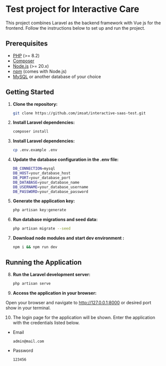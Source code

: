 # Test project for Interactive Care

This project combines Laravel as the backend framework with Vue js for the frontend. Follow the instructions below to set up and run the project.

## Prerequisites

- [PHP](https://www.php.net/) (>= 8.2)
- [Composer](https://getcomposer.org/)
- [Node.js](https://nodejs.org/) (>= 20.x)
- [npm](https://www.npmjs.com/) (comes with Node.js)
- [MySQL](https://www.mysql.com/) or another database of your choice

## Getting Started

1. **Clone the repository:**

   ```bash
   git clone https://github.com/imsat/interactive-saas-test.git

2. **Install Laravel dependencies:**

    ```bash
   composer install

3. **Install Laravel dependencies:**

    ```bash
    cp .env.example .env

4. **Update the database configuration in the .env file:**
    ```bash
    DB_CONNECTION=mysql
    DB_HOST=your_database_host
    DB_PORT=your_database_port
    DB_DATABASE=your_database_name
    DB_USERNAME=your_database_username
    DB_PASSWORD=your_database_password

5. **Generate the application key:**
    ```bash
    php artisan key:generate

6. **Run database migrations and seed data:**
    ```bash
    php artisan migrate --seed

7. **Download node modules and start dev environment :**
    ```bash
    npm i && npm run dev

## Running the Application

8. **Run the Laravel development server:**
    ```bash
    php artisan serve

9. **Access the application in your browser:**

Open your browser and navigate to http://127.0.0.1:8000 or desired port show in your terminal.

10. The login page for the application will be shown. Enter the application with the credentials listed below.
- Email
  ```
  admin@mail.com
  ```
- Password
  ```
  123456
  ```


   
   
    
